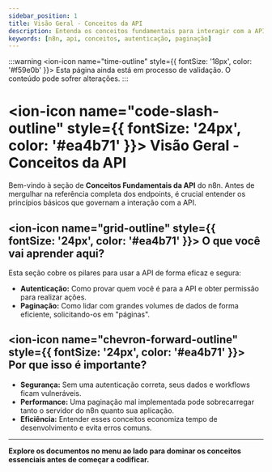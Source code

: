 ```yaml
---
sidebar_position: 1
title: Visão Geral - Conceitos da API
description: Entenda os conceitos fundamentais para interagir com a API do n8n, como autenticação e paginação.
keywords: [n8n, api, conceitos, autenticação, paginação]
---
```


:::warning
<ion-icon name="time-outline" style={{ fontSize: '18px', color: '#f59e0b' }}></ion-icon> Esta página ainda está em processo de validação. O conteúdo pode sofrer alterações.
:::

# <ion-icon name="code-slash-outline" style={{ fontSize: '24px', color: '#ea4b71' }}></ion-icon> Visão Geral - Conceitos da API

Bem-vindo à seção de **Conceitos Fundamentais da API** do n8n. Antes de mergulhar na referência completa dos endpoints, é crucial entender os princípios básicos que governam a interação com a API.

## <ion-icon name="grid-outline" style={{ fontSize: '24px', color: '#ea4b71' }}></ion-icon> O que você vai aprender aqui?

Esta seção cobre os pilares para usar a API de forma eficaz e segura:

- **Autenticação:** Como provar quem você é para a API e obter permissão para realizar ações.
- **Paginação:** Como lidar com grandes volumes de dados de forma eficiente, solicitando-os em "páginas".

## <ion-icon name="chevron-forward-outline" style={{ fontSize: '24px', color: '#ea4b71' }}></ion-icon> Por que isso é importante?

- **Segurança:** Sem uma autenticação correta, seus dados e workflows ficam vulneráveis.
- **Performance:** Uma paginação mal implementada pode sobrecarregar tanto o servidor do n8n quanto sua aplicação.
- **Eficiência:** Entender esses conceitos economiza tempo de desenvolvimento e evita erros comuns.

---

**Explore os documentos no menu ao lado para dominar os conceitos essenciais antes de começar a codificar.**
